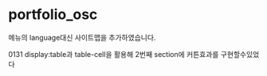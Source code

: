 # portfolio_osc

메뉴의 language대신 사이트맵을 추가하였습니다.

0131 display:table과 table-cell을 활용해 2번째 section에 커튼효과를 구현할수있었다
